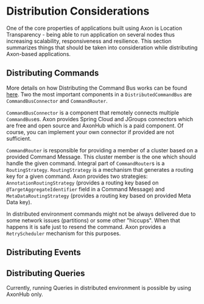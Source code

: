 # Distribution Considerations

One of the core properties of applications built using Axon is Location Transparency - being able to run application on several nodes thus increasing scalability, responsiveness and resilience. This section summarizes things that should be taken into consideration while distributing Axon-based applications.

## Distributing Commands

More details on how Distributing the Command Bus works can be found [here](/part-iii-infrastructure-components/command-dispatching.md#distributing-the-command-bus). Two the most important components in a `DistributedCommandBus` are `CommandBusConnector` and `CommandRouter`. 

`CommandBusConnector` is a component that remotely connects multiple `CommandBus`es. Axon provides Spring Cloud and JGroups connectors which are free and open source and AxonHub which is a paid component. Of course, you can implement your own connector if provided are not sufficient.

`CommandRouter` is responsible for providing a member of a cluster based on a provided Command Message. This cluster member is the one which should handle the given command. Integral part of `CommandRouter`s is a `RoutingStrategy`. `RoutingStrategy` is a mechanism that generates a routing key for a given command. Axon provides two strategies: `AnnotationRoutingStrategy` (provides a routing key based on `@TargetAggregateIdentifier` field in a Command Message) and `MetaDataRoutingStrategy` (provides a routing key based on provided Meta Data key).

In distributed environment commands might not be always delivered due to some network issues (partitions) or some other "hiccups". When that happens it is safe just to resend the command. Axon provides a `RetryScheduler` mechanism for this purposes.

## Distributing Events

## Distributing Queries

Currently, running Queries in distributed environment is possible by using AxonHub only.